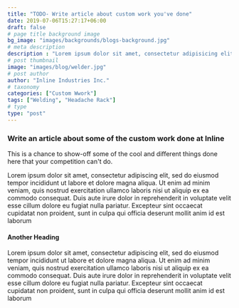 ```yaml
---
title: "TODO- Write article about custom work you've done"
date: 2019-07-06T15:27:17+06:00
draft: false
# page title background image
bg_image: "images/backgrounds/blogs-background.jpg"
# meta description
description : "Lorem ipsum dolor sit amet, consectetur adipisicing elit, sed do eiusmod tempor incididunt ut labore. dolore magna aliqua. Ut enim ad minim veniam, quis nostrud."
# post thumbnail
image: "images/blog/welder.jpg"
# post author
author: "Inline Industries Inc."
# taxonomy
categories: ["Custom Wwork"]
tags: ["Welding", "Headache Rack"]
# type
type: "post"
---
```


### Write an article about some of the custom work done at Inline

This is a chance to show-off some of the cool and different things done here that your competition can't do.

Lorem ipsum dolor sit amet, consectetur adipiscing elit, sed do eiusmod tempor incididunt ut labore et dolore magna aliqua. Ut enim ad minim veniam, quis nostrud exercitation ullamco laboris nisi ut aliquip ex ea commodo consequat. Duis aute irure dolor in reprehenderit in voluptate velit esse cillum dolore eu fugiat nulla pariatur. Excepteur sint occaecat cupidatat non proident, sunt in culpa qui officia deserunt mollit anim id est laborum


#### Another Heading

Lorem ipsum dolor sit amet, consectetur adipiscing elit, sed do eiusmod tempor incididunt ut labore et dolore magna aliqua. Ut enim ad minim veniam, quis nostrud exercitation ullamco laboris nisi ut aliquip ex ea commodo consequat. Duis aute irure dolor in reprehenderit in voluptate velit esse cillum dolore eu fugiat nulla pariatur. Excepteur sint occaecat cupidatat non proident, sunt in culpa qui officia deserunt mollit anim id est laborum